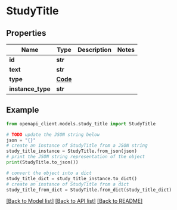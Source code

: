 # StudyTitle


## Properties

Name | Type | Description | Notes
------------ | ------------- | ------------- | -------------
**id** | **str** |  | 
**text** | **str** |  | 
**type** | [**Code**](Code.md) |  | 
**instance_type** | **str** |  | 

## Example

```python
from openapi_client.models.study_title import StudyTitle

# TODO update the JSON string below
json = "{}"
# create an instance of StudyTitle from a JSON string
study_title_instance = StudyTitle.from_json(json)
# print the JSON string representation of the object
print(StudyTitle.to_json())

# convert the object into a dict
study_title_dict = study_title_instance.to_dict()
# create an instance of StudyTitle from a dict
study_title_from_dict = StudyTitle.from_dict(study_title_dict)
```
[[Back to Model list]](../README.md#documentation-for-models) [[Back to API list]](../README.md#documentation-for-api-endpoints) [[Back to README]](../README.md)


